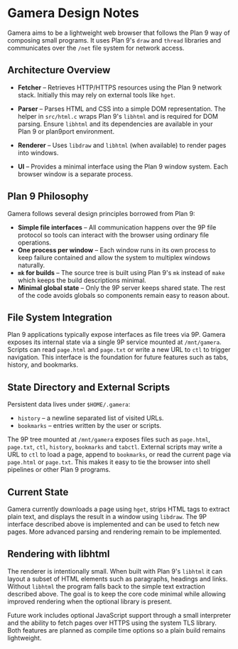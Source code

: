 # Gamera Design Notes

Gamera aims to be a lightweight web browser that follows the Plan 9 way
of composing small programs. It uses Plan 9's `draw` and `thread`
libraries and communicates over the `/net` file system for network
access.

## Architecture Overview

* **Fetcher** – Retrieves HTTP/HTTPS resources using the Plan 9 network
  stack. Initially this may rely on external tools like `hget`.

* **Parser** – Parses HTML and CSS into a simple DOM representation. The
  helper in `src/html.c` wraps Plan 9's `libhtml` and is required for DOM
  parsing. Ensure `libhtml` and its dependencies are available in your
  Plan 9 or plan9port environment.
* **Renderer** – Uses `libdraw` and `libhtml` (when available) to render
  pages into windows.
* **UI** – Provides a minimal interface using the Plan 9 window system.
  Each browser window is a separate process.

## Plan 9 Philosophy

Gamera follows several design principles borrowed from Plan 9:

* **Simple file interfaces** – All communication happens over the 9P file
  protocol so tools can interact with the browser using ordinary file
  operations.
* **One process per window** – Each window runs in its own process to keep
  failure contained and allow the system to multiplex windows naturally.
* **`mk` for builds** – The source tree is built using Plan 9's `mk`
  instead of `make` which keeps the build descriptions minimal.
* **Minimal global state** – Only the 9P server keeps shared state. The
  rest of the code avoids globals so components remain easy to reason
  about.

## File System Integration

Plan 9 applications typically expose interfaces as file trees via 9P.
Gamera exposes its internal state via a single 9P service mounted at
`/mnt/gamera`. Scripts can read `page.html` and `page.txt` or write a new
URL to `ctl` to trigger navigation. This interface is the foundation for
future features such as tabs, history, and bookmarks.

## State Directory and External Scripts

Persistent data lives under `$HOME/.gamera`:

* `history` – a newline separated list of visited URLs.
* `bookmarks` – entries written by the user or scripts.

The 9P tree mounted at `/mnt/gamera` exposes files such as `page.html`,
`page.txt`, `ctl`, `history`, `bookmarks` and `tabctl`.  External scripts
may write a URL to `ctl` to load a page, append to `bookmarks`, or read the
current page via `page.html` or `page.txt`.  This makes it easy to tie the
browser into shell pipelines or other Plan 9 programs.

## Current State

Gamera currently downloads a page using `hget`, strips HTML tags to
extract plain text, and displays the result in a window using `libdraw`.
The 9P interface described above is implemented and can be used to fetch
new pages. More advanced parsing and rendering remain to be implemented.

## Rendering with libhtml

The renderer is intentionally small.  When built with Plan 9's `libhtml`
it can layout a subset of HTML elements such as paragraphs, headings and
links.  Without `libhtml` the program falls back to the simple text
extraction described above.  The goal is to keep the core code minimal
while allowing improved rendering when the optional library is present.

Future work includes optional JavaScript support through a small
interpreter and the ability to fetch pages over HTTPS using the system
TLS library.  Both features are planned as compile time options so a
plain build remains lightweight.
